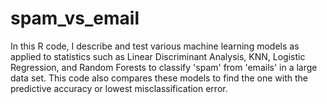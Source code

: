 # spam_vs_email
In this R code, I describe and test various machine learning models as applied to statistics such as Linear Discriminant Analysis, KNN, Logistic Regression, and Random Forests to classify 'spam' from 'emails' in a large data set. This code also compares these models to find the one with the predictive accuracy or lowest misclassification error.

